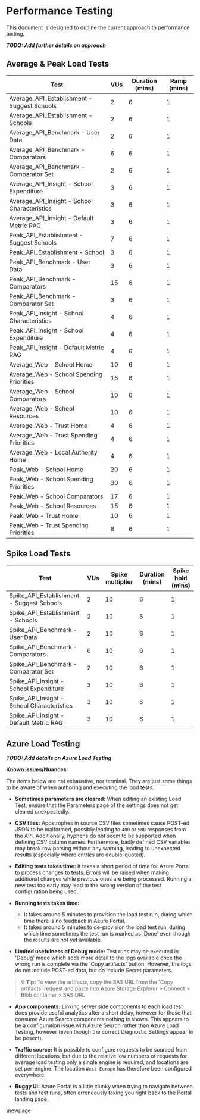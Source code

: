 # Performance Testing

This document is designed to outline the current approach to performance testing.

**_TODO: Add further details on approach_**

## Average & Peak Load Tests

| Test                                         | VUs | Duration (mins) | Ramp (mins) |
|----------------------------------------------|-----|-----------------|-------------|
| Average_API_Establishment - Suggest Schools  | 2   | 6               | 1           |
| Average_API_Establishment - Schools          | 2   | 6               | 1           |
| Average_API_Benchmark - User Data            | 2   | 6               | 1           |
| Average_API_Benchmark - Comparators          | 6   | 6               | 1           |
| Average_API_Benchmark - Comparator Set       | 2   | 6               | 1           |
| Average_API_Insight - School Expenditure     | 3   | 6               | 1           |
| Average_API_Insight - School Characteristics | 3   | 6               | 1           |
| Average_API_Insight - Default Metric RAG     | 3   | 6               | 1           |
| Peak_API_Establishment - Suggest Schools     | 7   | 6               | 1           |
| Peak_API_Establishment - School              | 3   | 6               | 1           |
| Peak_API_Benchmark - User Data               | 3   | 6               | 1           |
| Peak_API_Benchmark - Comparators             | 15  | 6               | 1           |
| Peak_API_Benchmark - Comparator Set          | 3   | 6               | 1           |
| Peak_API_Insight - School Characteristics    | 4   | 6               | 1           |
| Peak_API_Insight - School Expenditure        | 4   | 6               | 1           |
| Peak_API_Insight - Default Metric RAG        | 4   | 6               | 1           |
| Average_Web - School Home                    | 10  | 6               | 1           |
| Average_Web - School Spending Priorities     | 15  | 6               | 1           |
| Average_Web - School Comparators             | 10  | 6               | 1           |
| Average_Web - School Resources               | 10  | 6               | 1           |
| Average_Web - Trust Home                     | 4   | 6               | 1           |
| Average_Web - Trust Spending Priorities      | 4   | 6               | 1           |
| Average_Web - Local Authority Home           | 4   | 6               | 1           |
| Peak_Web - School Home                       | 20  | 6               | 1           |
| Peak_Web - School Spending Priorities        | 30  | 6               | 1           |
| Peak_Web - School Comparators                | 17  | 6               | 1           |
| Peak_Web - School Resources                  | 15  | 6               | 1           |
| Peak_Web - Trust Home                        | 10  | 6               | 1           |
| Peak_Web - Trust Spending Priorities         | 8   | 6               | 1           |

## Spike Load Tests

| Test                                       | VUs | Spike multiplier | Duration (mins) | Spike hold (mins) |
|--------------------------------------------|-----|------------------|-----------------|-------------------|
| Spike_API_Establishment - Suggest Schools  | 2   | 10               | 6               | 1                 |
| Spike_API_Establishment - Schools          | 2   | 10               | 6               | 1                 |
| Spike_API_Benchmark - User Data            | 2   | 10               | 6               | 1                 |
| Spike_API_Benchmark - Comparators          | 6   | 10               | 6               | 1                 |
| Spike_API_Benchmark - Comparator Set       | 2   | 10               | 6               | 1                 |
| Spike_API_Insight - School Expenditure     | 3   | 10               | 6               | 1                 |
| Spike_API_Insight - School Characteristics | 3   | 10               | 6               | 1                 |
| Spike_API_Insight - Default Metric RAG     | 3   | 10               | 6               | 1                 |

## Azure Load Testing

**_TODO: Add details on Azure Load Testing_**

**Known issues/Nuances:**

The items below are not exhaustive, nor terminal. They are just some things to be aware of when authoring and executing the load tests.

- **Sometimes parameters are cleared:** When editing an existing Load Test, ensure that the Parameters page of the settings does not get cleared unexpectedly.

- **CSV files:** Apostrophes in source CSV files sometimes cause POST-ed JSON to be malformed, possibly leading to `400` or `500` responses from the API.
Additionally, hyphens do not seem to be supported when defining CSV column names. Furthermore, badly defined CSV variables may break row parsing without any warning, leading to unexpected results (especially where entries are double-quoted).

- **Editing tests takes time:** It takes a short period of time for Azure Portal to process changes to tests.
Errors will be raised when making additional changes while previous ones are being processed.
Running a new test too early may lead to the wrong version of the test configuration being used.

- **Running tests takes time:**
  - It takes around 5 minutes to provision the load test run, during which time there is no feedback in Azure Portal.
  - It takes around 5 minutes to de-provision the load test run, during which time sometimes the test run is marked as 'Done' even though the results are not yet available.

- **Limited usefulness of Debug mode:** Test runs may be executed in 'Debug' mode which adds more detail to the logs available once the wrong run is complete via the 'Copy artifacts' button.
However, the logs do not include POST-ed data, but do include Secret parameters.

> **💡 Tip:** To view the artifacts, copy the SAS URL from the 'Copy artifacts' request and paste into Azure Storage Explorer > Connect > Blob container > SAS URL

- **App components:** Linking server side components to each load test does provide useful analytics after a short delay, however for those that consume Azure Search components nothing is shown. This appears to be a configuration issue with Azure Search rather than Azure Load Testing, however (even though the correct Diagnostic Settings appear to be pesent).

- **Traffic source:** It is possible to configure requests to be sourced from different locations, but due to the relative low numbers of requests for average load testing only a single engine is required, and locations are set per-engine. The location `West Europe` has therefore been configured everywhere.

- **Buggy UI:** Azure Portal is a little clunky when trying to navigate between tests and test runs, often erroneously taking you right back to the Portal landing page.

<!-- Leave the rest of this page blank -->
\newpage
